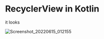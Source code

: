 # RecyclerView in Kotlin

it looks 

![Screenshot_20220615_012155](https://user-images.githubusercontent.com/78692972/173676857-5a46a0e5-9314-4cc1-b91c-a47d50f0c948.jpg)
